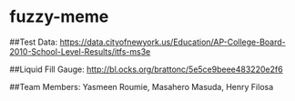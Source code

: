 # fuzzy-meme

##Test Data:
https://data.cityofnewyork.us/Education/AP-College-Board-2010-School-Level-Results/itfs-ms3e

##Liquid Fill Gauge:
http://bl.ocks.org/brattonc/5e5ce9beee483220e2f6

##Team Members:
Yasmeen Roumie, Masahero Masuda, Henry Filosa
